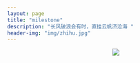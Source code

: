 ```yaml
---
layout: page
title: "milestone"
description: "长风破浪会有时，直挂云帆济沧海 "
header-img: "img/zhihu.jpg"
---
```



<center>
    <p><img src="http://7xlfkx.com1.z0.glb.clouddn.com/white2.jpg" align="center"></p>
</center>

<!--
###代表作：
-->